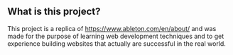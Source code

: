 ## What is this project?
This project is a replica of https://www.ableton.com/en/about/ and was made for the purpose of learning web development techniques and to get experience building websites that actually are successful in the real world.